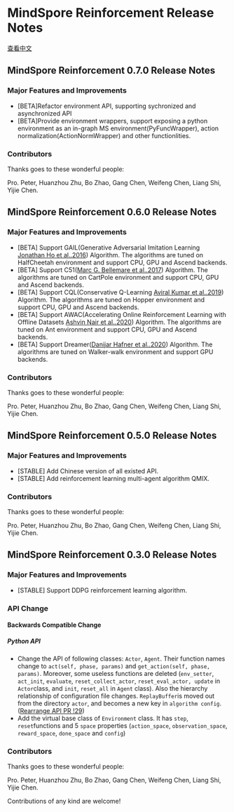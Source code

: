 # MindSpore Reinforcement Release Notes

[查看中文](./RELEASE_CN.md)

## MindSpore Reinforcement 0.7.0 Release Notes

### Major Features and Improvements

- [BETA]Refactor environment API, supporting sychronized and asynchronized API
- [BETA]Provide environment wrappers, support exposing a python environment as an in-graph MS environment(PyFuncWrapper), action normalization(ActionNormWrapper) and other functionlities.


### Contributors

Thanks goes to these wonderful people:

Pro. Peter, Huanzhou Zhu, Bo Zhao, Gang Chen, Weifeng Chen, Liang Shi, Yijie Chen.

## MindSpore Reinforcement 0.6.0 Release Notes

### Major Features and Improvements

- [BETA] Support GAIL(Generative Adversarial Imitation Learning [Jonathan Ho et al..2016](https://proceedings.neurips.cc/paper/2016/file/cc7e2b878868cbae992d1fb743995d8f-Paper.pdf)) Algorithm. The algorithms are tuned on HalfCheetah environment and support CPU, GPU and Ascend backends.
- [BETA] Support C51([Marc G. Bellemare et al..2017](https://arxiv.org/abs/1707.06887)) Algorithm. The algorithms are tuned on CartPole environment and support CPU, GPU and Ascend backends.
- [BETA] Support CQL(Conservative Q-Learning [Aviral Kumar et al..2019](https://arxiv.org/pdf/1906.00949)) Algorithm. The algorithms are tuned on Hopper environment and support CPU, GPU and Ascend backends.
- [BETA] Support AWAC(Accelerating Online Reinforcement Learning with Offline Datasets [Ashvin Nair et al..2020](https://arxiv.org/abs/2006.09359)) Algorithm. The algorithms are tuned on Ant environment and support CPU, GPU and Ascend backends.
- [BETA] Support Dreamer([Danijar Hafner et al..2020](https://arxiv.org/abs/1912.01603)) Algorithm. The algorithms are tuned on Walker-walk environment and support GPU backends.

### Contributors

Thanks goes to these wonderful people:

Pro. Peter, Huanzhou Zhu, Bo Zhao, Gang Chen, Weifeng Chen, Liang Shi, Yijie Chen.

## MindSpore Reinforcement 0.5.0 Release Notes

### Major Features and Improvements

- [STABLE] Add Chinese version of all existed API.
- [STABLE] Add reinforcement learning multi-agent algorithm QMIX.

### Contributors

Thanks goes to these wonderful people:

Pro. Peter, Huanzhou Zhu, Bo Zhao, Gang Chen, Weifeng Chen, Liang Shi, Yijie Chen.

## MindSpore Reinforcement 0.3.0 Release Notes

### Major Features and Improvements

- [STABLE] Support DDPG reinforcement learning algorithm.

### API Change

#### Backwards Compatible Change

##### Python API

- Change the API of following classes: `Actor`, `Agent`. Their function names change to `act(self, phase, params)` and `get_action(self, phase, params)`. Moreover, some useless functions are deleted (`env_setter`, `act_init`, `evaluate`, `reset_collect_actor`, `reset_eval_actor, update` in `Actor`class, and `init`, `reset_all` in `Agent` class). Also the hierarchy relationship of configuration file changes. `ReplayBuffer`is moved out from the directory `actor`, and becomes a new key in `algorithm config`. ([Rearrange API PR !29](https://e.gitee.com/mind_spore/repos/mindspore/reinforcement/pulls/29))
- Add the virtual base class of `Environment` class. It has `step`, `reset`functions and 5 `space` properties (`action_space`, `observation_space`, `reward_space`, `done_space` and `config`)

### Contributors

Thanks goes to these wonderful people:

Pro. Peter, Huanzhou Zhu, Bo Zhao, Gang Chen, Weifeng Chen, Liang Shi, Yijie Chen.

Contributions of any kind are welcome!
